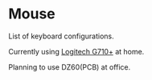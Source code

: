 # Mouse

List of keyboard configurations.

Currently using [Logitech G710+](https://www.logitechg.com/en-sg/products/gaming-keyboards/g710-mechanical-gaming-keyboard.html) at home.

Planning to use DZ60(PCB) at office.
